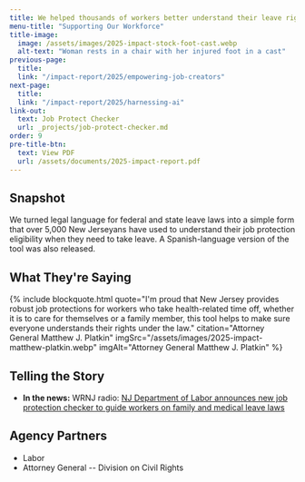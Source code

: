 ```yaml
---
title: We helped thousands of workers better understand their leave rights.
menu-title: "Supporting Our Workforce"
title-image:
  image: /assets/images/2025-impact-stock-foot-cast.webp
  alt-text: "Woman rests in a chair with her injured foot in a cast"
previous-page:
  title:
  link: "/impact-report/2025/empowering-job-creators"
next-page:
  title:
  link: "/impact-report/2025/harnessing-ai"
link-out:
  text: Job Protect Checker
  url: _projects/job-protect-checker.md
order: 9
pre-title-btn:
  text: View PDF
  url: /assets/documents/2025-impact-report.pdf
---
```


## Snapshot

We turned legal language for federal and state leave laws into a simple form that over 5,000 New Jerseyans have used to understand their job protection eligibility when they need to take leave. A Spanish-language version of the tool was also released.

## What They're Saying

{% include blockquote.html quote="I'm proud that New Jersey provides robust job protections for workers who take health-related time off, whether it is to care for themselves or a family member, this tool helps to make sure everyone understands their rights under the law." citation="Attorney General Matthew J. Platkin" imgSrc="/assets/images/2025-impact-matthew-platkin.webp" imgAlt="Attorney General Matthew J. Platkin" %}

## Telling the Story

- **In the news:** WRNJ radio: [NJ Department of Labor announces new job protection checker to guide workers on family and medical leave laws](https://wrnjradio.com/nj-department-of-labor-announces-new-job-protection-checker-to-guide-workers-on-family-and-medical-leave-laws/)

## Agency Partners

- Labor
- Attorney General -- Division on Civil Rights

